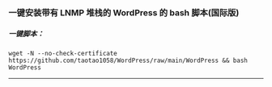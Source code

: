 ###  一键安装带有 LNMP 堆栈的 WordPress 的 bash 脚本(国际版)

##### 一键脚本：

```
wget -N --no-check-certificate https://github.com/taotao1058/WordPress/raw/main/WordPress && bash WordPress
```


---

